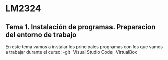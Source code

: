 # LM2324

## Tema 1. Instalación de programas. Preparacion del entorno de trabajo

En este tema vamos a instalar los principales programas con los que vamos a trabajar durante el curso:
-git
-Visual Studio Code
-VirtualBox